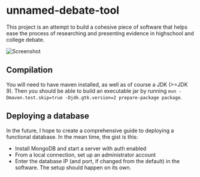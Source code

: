 # unnamed-debate-tool
This project is an attempt to build a cohesive piece of software that helps ease the process of researching and presenting evidence in highschool and college debate.

![Screenshot](https://raw.githubusercontent.com/credman0/unnamed-debate-tool/master/wiki/running_application.png)

## Compilation
You will need to have maven installed, as well as of course a JDK (>=JDK 9). Then you should be able to build an executable jar by running ```mvn -Dmaven.test.skip=true -Djdk.gtk.version=2 prepare-package package```.

## Deploying a database
In the future, I hope to create a comprehensive guide to deploying a functional database. In the mean time, the gist is this:
* Install MongoDB and start a server with auth enabled
* From a local connection, set up an administrator account
* Enter the database IP (and port, if changed from the default) in the software. The setup should happen on its own.
